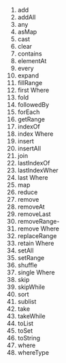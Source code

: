 
1. add
2. addAll
3. any
4. asMap
5. cast
6. clear
7. contains
8. elementAt
9. every
10. expand
11. fillRange
12. first Where
13. fold
14. followedBy
15. forEach
16. getRange
17. indexOf
18. index Where
19. insert
20. insertAll
21. join
22. lastIndexOf
23. lastIndexWher
24. last Where
25. map
27. reduce
28. remove
29. removeAt
30. removeLast
31. removeRange-
32. remove Where
33. replaceRange
34. retain Where
35. setAll
36. setRange
37. shuffle
38. single Where
39. skip
40. skipWhile
41. sort
42. sublist
43. take
44. takeWhile
45. toList
46. toSet
47. toString
48. where
49. whereType
